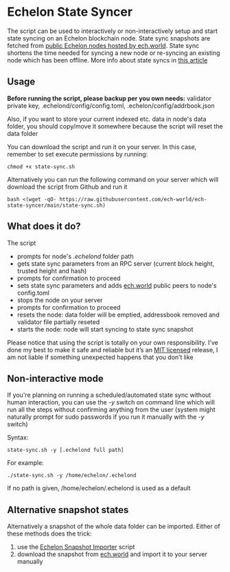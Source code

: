# Echelon State Syncer

The script can be used to interactively or non-interactively setup and start state syncing on an Echelon blockchain node. State sync snapshots are fetched from [public Echelon nodes hosted by ech.world](https://ech.world/nodes). State sync shortens the time needed for syncing a new node or re-syncing an existing node which has been offline. More info about state syncs in [this article](https://blog.cosmos.network/cosmos-sdk-state-sync-guide-99e4cf43be2f)

## Usage

**Before running the script, please backup per you own needs:** validator private key, .echelond/config/config.toml, .echelon/config/addrbook.json

Also, if you want to store your current indexed etc. data in node's data folder, you should copy/move it somewhere because the script will reset the data folder

You can download the script and run it on your server. In this case, remember to set execute permissions by running:
```
chmod +x state-sync.sh
```

Alternatively you can run the following command on your server which will download the script from Github and run it

```
bash <(wget -qO- https://raw.githubusercontent.com/ech-world/ech-state-syncer/main/state-sync.sh)
```

## What does it do?

The script
* prompts for node's _.echelond_ folder path
* gets state sync parameters from an RPC server (current block height, trusted height and hash)
* prompts for confirmation to proceed
* sets state sync parameters and adds [ech.world](https://ech.world) public peers to node's config.toml
* stops the node on your server
* prompts for confirmation to proceed
* resets the node: data folder will be emptied, addressbook removed and validator file partially reseted
* starts the node: node will start syncing to state sync snapshot

Please notice that using the script is totally on your own responsibility. I’ve done my best to make it safe and reliable but it’s an [MIT licensed](/LICENSE) release, I am not liable if something unexpected happens that you don’t like

## Non-interactive mode

If you're planning on running a scheduled/automated state sync without human interaction, you can use the _-y_ switch on command line which will run all the steps without confirming anything from the user (system might naturally prompt for sudo passwords if you run it manually with the _-y_ switch)

Syntax:
```
state-sync.sh -y [.echelond full path]
```

For example:
```
./state-sync.sh -y /home/echelon/.echelond
```

If no path is given, /home/echelon/.echelond is used as a default

## Alternative snapshot states

Alternatively a snapshot of the whole data folder can be imported. Either of these methods does the trick:
1. use the [Echelon Snapshot Importer](https://github.com/ech-world/ech-snapshot-importer/) script
2. download the snapshot from [ech.world](https://ech.world/snapshots) and import it to your server manually
